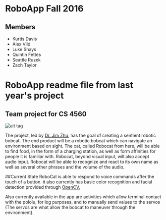 # RoboApp Fall 2016
## Members
* Kurtis Davis
* Alex Vild
* Luke Shays
* Quintin Fettes
* Seattle Ruzek
* Zach Taylor



# RoboApp readme file from last year's project
## Team project for CS 4560

![alt tag](https://scan.coverity.com/projects/8169/badge.svg?flat=1)

The project, led by <a href="https://www.ohio.edu/engineering/about/people/profiles.cfm?profile=zhuj">Dr. Jim Zhu</a>, has the goal of creating a sentient robotic bobcat.
The end product will be a robotic bobcat which can navigate an environment based on sight.  The cat, called Robocat from here, will be able to find food, in the form of a charging station, as well as form affinities for people it is familiar with.  Robocat, beyond visual input, will also  accept audio input.  Robocat will be able to recognize and react to  its own name as well as several other phrases and the volume of the audio.

##Current State
RoboCat is able to respond to voice commands after the touch of a button.  it also currently has basic color recognition and facial detection provided through <a href="http://opencv.org/">OpenCV.</a>

Also currently available in the app are activities which allow terminal contact with the pololu, for log purposes, and to manually send values to the servos (The servos are what allow the bobcat to maneuver through the environment).
